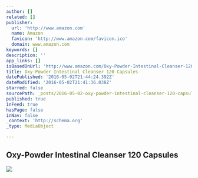 ```yaml
---
author: []
related: []
publisher:
  url: 'http://www.amazon.com'
  name: Amazon
  favicon: 'http://www.amazon.com/favicon.ico'
  domain: www.amazon.com
keywords: []
description: ''
app_links: []
isBasedOnUrl: 'http://www.amazon.com/Oxy-Powder-Intestinal-Cleanser-120-Capsules/dp/B00ZDYWUTC?ie=UTF8&keywords=oxy%20pills&qid=1462225270&ref_=sr_1_1_a_it&sr=8-1'
title: Oxy-Powder Intestinal Cleanser 120 Capsules
datePublished: '2016-05-02T21:44:24.392Z'
dateModified: '2016-05-02T21:41:36.038Z'
starred: false
sourcePath: _posts/2016-05-02-oxy-powder-intestinal-cleanser-120-capsules.md
published: true
inFeed: true
hasPage: false
inNav: false
_context: 'http://schema.org'
_type: MediaObject

---
```

<article style=""><h1>Oxy-Powder Intestinal Cleanser 120 Capsules</h1><img src="http://ecx.images-amazon.com/images/I/41Y-JopJYbL.jpg" /></article>